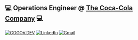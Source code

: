 ## 💻 **Operations Engineer** @ [**The Coca-Cola Company**](https://github.com/The-Coca-Cola-Company) 💻

[![GOGOV.DEV](https://i.imgur.com/LoJl5gn.png)](https://gogov.dev)
[![LinkedIn](https://img.shields.io/badge/linkedin-%230077B5.svg?style=for-the-badge&logo=linkedin&logoColor=white)](https://www.linkedin.com/in/kristiangogov)
[![Gmail](https://img.shields.io/badge/Gmail-D14836?style=for-the-badge&logo=gmail&logoColor=white)](mailto:kristiangogow@gmail.com)
